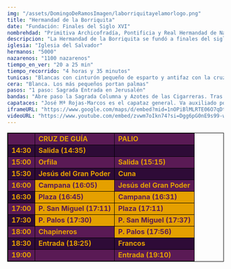 ```yaml
---
img: "/assets/DomingoDeRamosImagen/laborriquitayelamorlogo.png"
title: "Hermandad de la Borriquita"
date: "Fundación: Finales del Siglo XVI"
nombrehdad: "Primitiva Archicofradía, Pontificia y Real Hermandad de Nazarenos de la Sagrada Entrada en Jerusalén, Santísimo Cristo del Amor, Nuestra Señora del Socorro y Santiago Apóstol"
descripcion: "La Hermandad de la Borriquita se fundó a finales del siglo XVI en el Hospital de los Medidores de Alhóndiga. En 1618 se fusionó con la Hermandad del Amor cuya sede se estableció en Los Terceros.A partir de 1970 se desdobla la cofradía y se adelanta su salida varias horas. Desde entonces se convirtió en la primera hermandad en abrir la carrera oficial del Domingo de Ramos."
iglesia: "Iglesia del Salvador"
hermanos: "5000"
nazarenos: "1100 nazarenos"
tiempo_en_ver: "20 a 25 min"
tiempo_recorrido: "4 horas y 35 minutos"
tunicas: "Blancas con cinturón pequeño de esparto y antifaz con la cruz de Santiago"
cera: "Blanca. Los más pequeños portan palmas"
pasos: "1 paso: Sagrada Entrada en Jerusalén"
bandas: "Abre paso la Sagrada Columna y Azotes de las Cigarreras. Tras el misterio, la banda de Nuestra Señora del Sol"
capataces: "José Mª Rojas-Marcos es el capataz general. Va auxiliado por Rufino Madrigal"
iframeURL: "https://www.google.com/maps/d/embed?mid=1nOPiBlMLRTE06O7qDtoW2SJ2J_XuX_1v&ehbc=2E312F"
videoURL: "https://www.youtube.com/embed/zvwm7oIkn74?si=Dgg6pG0nE9s99-w9"
---
```


<table class="recorrido" style="width: 100%; border-collapse: collapse; text-align: left; border: 1px solid black;">
  <tbody>
    <tr style="background-color: #5a1a55; color: #e5a000; font-weight: bold;">
      <td style="border: 1px solid black; text-align: center;"></td>
      <td style="border: 1px solid black;">CRUZ DE GUÍA</td>
      <td style="border: 1px solid black;">PALIO</td>
    </tr>
    <tr style="background-color: #2e0b37; color: #e5a000; font-weight: bold;">
      <td style="border: 1px solid black; text-align: center;">14:30</td>
      <td style="border: 1px solid black;">Salida (14:35)</td>
      <td style="border: 1px solid black;"></td>
    </tr>
    <tr style="background-color: #5a1a55; color: #e5a000; font-weight: bold;">
      <td style="border: 1px solid black; text-align: center;">15:00</td>
      <td style="border: 1px solid black;">Orfila</td>
      <td style="border: 1px solid black;">Salida (15:15)</td>
    </tr>
    <tr style="background-color: #2e0b37; color: #e5a000; font-weight: bold;">
      <td style="border: 1px solid black; text-align: center;">15:30</td>
      <td style="border: 1px solid black;">Jesús del Gran Poder</td>
      <td style="border: 1px solid black;">Cuna</td>
    </tr>
    <tr style="background-color: #5a1a55; color: #e5a000; font-weight: bold;">
      <td style="border: 1px solid black; text-align: center;">16:00</td>
      <td style="border: 1px solid black; background-color: #e5a000; color: #5a1a55;">Campana (16:05)</td>
      <td style="border: 1px solid black;">Jesús del Gran Poder</td>
    </tr>
    <tr style="background-color: #2e0b37; color: #e5a000; font-weight: bold;">
      <td style="border: 1px solid black; text-align: center;">16:30</td>
      <td style="border: 1px solid black; background-color: #e5a000; color: #5a1a55;">Plaza (16:45)</td>
      <td style="border: 1px solid black; background-color: #e5a000; color: #5a1a55;">Campana (16:31)</td>
    </tr>
    <tr style="background-color: #5a1a55; color: #e5a000; font-weight: bold;">
      <td style="border: 1px solid black; text-align: center;">17:00</td>
      <td style="border: 1px solid black; background-color: #e5a000; color: #5a1a55;">P. San Miguel (17:11)</td>
      <td style="border: 1px solid black; background-color: #e5a000; color: #5a1a55;">Plaza (17:11)</td>
    </tr>
    <tr style="background-color: #2e0b37; color: #e5a000; font-weight: bold;">
      <td style="border: 1px solid black; text-align: center;">17:30</td>
      <td style="border: 1px solid black; background-color: #e5a000; color: #5a1a55;">P. Palos (17:30)</td>
      <td style="border: 1px solid black; background-color: #e5a000; color: #5a1a55;">P. San Miguel (17:37)</td>
    </tr>
    <tr style="background-color: #5a1a55; color: #e5a000; font-weight: bold;">
      <td style="border: 1px solid black; text-align: center;">18:00</td>
      <td style="border: 1px solid black;">Chapineros</td>
      <td style="border: 1px solid black; background-color: #e5a000; color: #5a1a55;">P. Palos (17:56)</td>
    </tr>
    <tr style="background-color: #2e0b37; color: #e5a000; font-weight: bold;">
      <td style="border: 1px solid black; text-align: center;">18:30</td>
      <td style="border: 1px solid black;">Entrada (18:25)</td>
      <td style="border: 1px solid black;">Francos</td>
    </tr>
    <tr style="background-color: #5a1a55; color: #e5a000; font-weight: bold;">
      <td style="border: 1px solid black; text-align: center;">19:00</td>
      <td style="border: 1px solid black;"></td>
      <td style="border: 1px solid black;">Entrada (19:10)</td>
    </tr>
  </tbody>
</table>